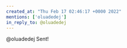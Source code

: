 ```yaml
---
created_at: "Thu Feb 17 02:46:17 +0000 2022"
mentions: ['oluadedej']
in_reply_to: @oluadedej
---
```


@oluadedej Sent!